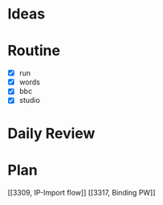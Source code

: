 # Ideas
# Routine
- [x] run
- [x] words
- [x] bbc
- [x] studio
# Daily Review

# Plan
[[3309, IP-Import flow]]
[[3317, Binding PW]]